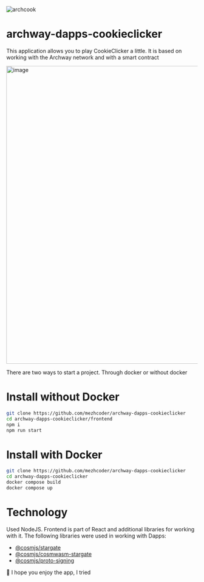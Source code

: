 ![archcook](https://user-images.githubusercontent.com/49750349/169159798-76262bc1-18c2-40cc-bddd-a2ca080a00c4.png)
# archway-dapps-cookieclicker

This application allows you to play CookieClicker a little. It is based on working with the Archway network and with a smart contract

<img width="782" alt="image" src="https://user-images.githubusercontent.com/49750349/169161479-a04c7245-edc1-4bc6-b82e-bc04e549b547.png">

There are two ways to start a project. Through docker or without docker
# Install without Docker
```bash
git clone https://github.com/mezhcoder/archway-dapps-cookieclicker
cd archway-dapps-cookieclicker/frontend
npm i
npm run start
```
# Install with Docker
```bash
git clone https://github.com/mezhcoder/archway-dapps-cookieclicker
cd archway-dapps-cookieclicker
docker compose build
docker compose up
```
# Technology
Used NodeJS. Frontend is part of React and additional libraries for working with it.
The following libraries were used in working with Dapps:
- [@cosmjs/stargate](https://www.npmjs.com/package/@cosmjs/stargate)
- [@cosmjs/cosmwasm-stargate](https://www.npmjs.com/package/@cosmjs/cosmwasm-stargate)
- [@cosmjs/proto-signing](https://www.npmjs.com/package/@cosmjs/proto-signing)

💚 I hope you enjoy the app, I tried